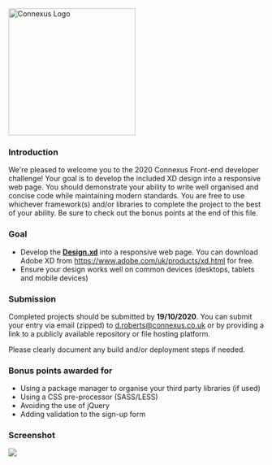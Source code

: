 <img src="https://www.connexus.co.uk/app/default/files-module/local/images/logo-dark.svg" alt="Connexus Logo" width="250" />


### Introduction

We're pleased to welcome you to the 2020 Connexus Front-end developer challenge! Your goal is to develop the included XD design into a responsive web page. You should demonstrate your ability to write well organised and concise code while maintaining modern standards.
You are free to use whichever framework(s) and/or libraries to complete the project to the best of your ability. Be sure to check out the bonus points at the end of this file.

### Goal

- Develop the **[Design.xd](https://github.com/dav0r/connexus-frontend-challenge/raw/main/Design.xd)** into a responsive web page. You can download Adobe XD from https://www.adobe.com/uk/products/xd.html for free.
- Ensure your design works well on common devices (desktops, tablets and mobile devices)

### Submission

Completed projects should be submitted by **19/10/2020**. You can submit your entry via email (zipped) to d.roberts@connexus.co.uk or by providing a link to a publicly available repository or file hosting platform. 

Please clearly document any build and/or deployment steps if needed.

### Bonus points awarded for

- Using a package manager to organise your third party libraries (if used)
- Using a CSS pre-processor (SASS/LESS)
- Avoiding the use of jQuery
- Adding validation to the sign-up form

### Screenshot
<img src="https://raw.githubusercontent.com/dav0r/connexus-frontend-challenge/main/Screenshots/Desktop.jpg" />
